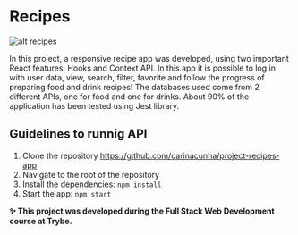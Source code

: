 # Recipes #
![alt recipes](screen.png "screen app")

In this project, a responsive recipe app was developed, using two important React features: Hooks and Context API. In this app it is possible to log in with user data, view, search, filter, favorite and follow the progress of preparing food and drink recipes! The databases used come from 2 different APIs, one for food and one for drinks. About 90% of the application has been tested using Jest library.

## Guidelines to runnig API ##
1. Clone the repository 
https://github.com/carinacunha/project-recipes-app
2. Navigate to the root of the repository
3. Install the dependencies: ```npm install```
4. Start the app: ```npm start```

**✨ This project was developed during the Full Stack Web Development course at Trybe.**
